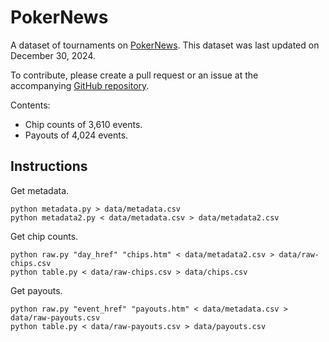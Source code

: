 # PokerNews

A dataset of tournaments on [PokerNews](https://www.pokernews.com/). This dataset was last updated on December 30, 2024.

To contribute, please create a pull request or an issue at the accompanying [GitHub repository](https://github.com/uoftcprg/pt-dataset).

Contents:

- Chip counts of 3,610 events.
- Payouts of 4,024 events.

## Instructions

Get metadata.

```console
python metadata.py > data/metadata.csv
python metadata2.py < data/metadata.csv > data/metadata2.csv
```

Get chip counts.

```console
python raw.py "day_href" "chips.htm" < data/metadata2.csv > data/raw-chips.csv
python table.py < data/raw-chips.csv > data/chips.csv
```

Get payouts.

```console
python raw.py "event_href" "payouts.htm" < data/metadata.csv > data/raw-payouts.csv
python table.py < data/raw-payouts.csv > data/payouts.csv
```
